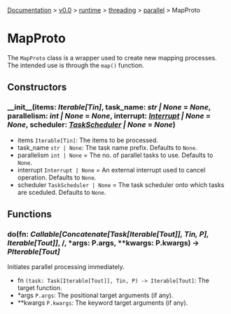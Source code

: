 [Documentation](/docs/documentation.md) >
 [v0.0](/docs/0.0/version.md) >
  [runtime](/docs/0.0/runtime/module.md) >
   [threading](/docs/0.0/runtime/threading/module.md) >
    [parallel](/docs/0.0/runtime/threading/parallel/module.md) >
     MapProto

# MapProto

The `MapProto` class is a wrapper used to create new mapping processes. The intended use is through the `map()` function.

## Constructors

### \_\_init\_\_(items: _Iterable[Tin]_, task_name: _str | None_ = _None_, parallelism: _int | None_ = _None_, interrupt: _[Interrupt](../interrupt.md) | None_ = _None_, scheduler: _[TaskScheduler](../tasks/schedulers/task_scheduler.md) | None_ = _None_)

- items `Iterable[Tin]`: The items to be processed.
- task_name `str | None`: The task name prefix. Defaults to `None`.
- parallelism `int | None` = The no. of parallel tasks to use. Defaults to `None`.
- interrupt `Interrupt | None` = An external interrupt used to cancel operation. Defaults to `None`.
- scheduler `TaskScheduler | None` = The task scheduler onto which tasks are sceduled. Defaults to `None`.

## Functions

### do(fn: _Callable[Concatenate[Task[Iterable[Tout]], Tin, P], Iterable[Tout]]_, /, *args: P.args, **kwargs: P.kwargs) -> _PIterable[Tout]_

Initiates parallel processing immediately.

- fn `(task: Task[Iterable[Tout]], Tin, P) -> Iterable[Tout]`: The target function.
- *args `P.args`: The positional target arguments (if any).
- **kwargs `P.kwargs`: The keyword target arguments (if any).
